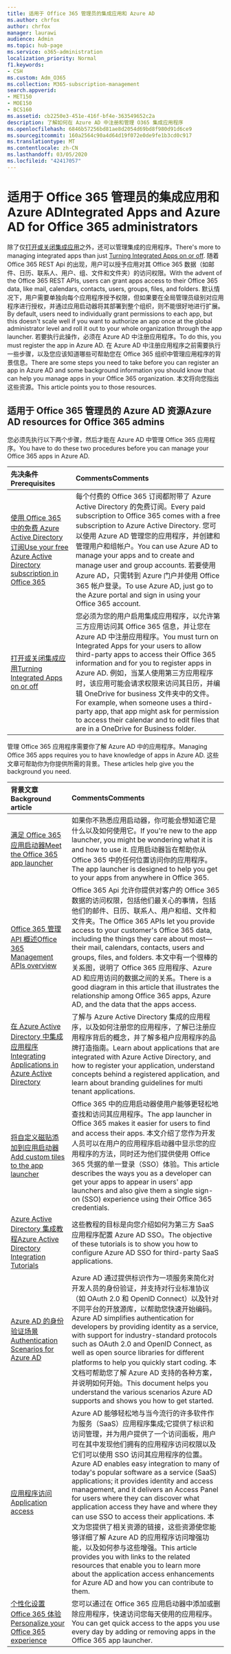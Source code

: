 ```yaml
---
title: 适用于 Office 365 管理员的集成应用和 Azure AD
ms.author: chrfox
author: chrfox
manager: laurawi
audience: Admin
ms.topic: hub-page
ms.service: o365-administration
localization_priority: Normal
f1.keywords:
- CSH
ms.custom: Adm_O365
ms.collection: M365-subscription-management
search.appverid:
- MET150
- MOE150
- BCS160
ms.assetid: cb2250e3-451e-416f-bf4e-363549652c2a
description: 了解如何在 Azure AD 中注册和管理 O365 集成应用程序
ms.openlocfilehash: 6846b57256bd81ae8d2054d69bd8f980d91d6ce9
ms.sourcegitcommit: 160a2564c90a4d64d19f072e0de9fe1b3cd0c917
ms.translationtype: MT
ms.contentlocale: zh-CN
ms.lasthandoff: 03/05/2020
ms.locfileid: "42417057"
---
```

# <a name="integrated-apps-and-azure-ad-for-office-365-administrators"></a><span data-ttu-id="c7c89-103">适用于 Office 365 管理员的集成应用和 Azure AD</span><span class="sxs-lookup"><span data-stu-id="c7c89-103">Integrated Apps and Azure AD for Office 365 administrators</span></span>

<span data-ttu-id="c7c89-104">除了仅[打开或关闭集成应用](https://support.office.com/article/7e453a40-66df-44ab-92a1-96786cb7fb34#__toc379982114)之外，还可以管理集成的应用程序。</span><span class="sxs-lookup"><span data-stu-id="c7c89-104">There's more to managing integrated apps than just [Turning Integrated Apps on or off](https://support.office.com/article/7e453a40-66df-44ab-92a1-96786cb7fb34#__toc379982114).</span></span> <span data-ttu-id="c7c89-105">随着 Office 365 REST Api 的出现，用户可以授予应用对其 Office 365 数据（如邮件、日历、联系人、用户、组、文件和文件夹）的访问权限。</span><span class="sxs-lookup"><span data-stu-id="c7c89-105">With the advent of the Office 365 REST APIs, users can grant apps access to their Office 365 data, like mail, calendars, contacts, users, groups, files, and folders.</span></span> <span data-ttu-id="c7c89-106">默认情况下，用户需要单独向每个应用程序授予权限，但如果要在全局管理员级别对应用程序进行授权，并通过应用启动器将其部署到整个组织，则不能很好地进行扩展。</span><span class="sxs-lookup"><span data-stu-id="c7c89-106">By default, users need to individually grant permissions to each app, but this doesn't scale well if you want to authorize an app once at the global administrator level and roll it out to your whole organization through the app launcher.</span></span> <span data-ttu-id="c7c89-107">若要执行此操作，必须在 Azure AD 中注册应用程序。</span><span class="sxs-lookup"><span data-stu-id="c7c89-107">To do this, you must register the app in Azure AD.</span></span> <span data-ttu-id="c7c89-108">在 Azure AD 中注册应用程序之前需要执行一些步骤，以及您应该知道哪些可帮助您在 Office 365 组织中管理应用程序的背景信息。</span><span class="sxs-lookup"><span data-stu-id="c7c89-108">There are some steps you need to take before you can register an app in Azure AD and some background information you should know that can help you manage apps in your Office 365 organization.</span></span> <span data-ttu-id="c7c89-109">本文将向您指出这些资源。</span><span class="sxs-lookup"><span data-stu-id="c7c89-109">This article points you to those resources.</span></span>
  
## <a name="azure-ad-resources-for-office-365-admins"></a><span data-ttu-id="c7c89-110">适用于 Office 365 管理员的 Azure AD 资源</span><span class="sxs-lookup"><span data-stu-id="c7c89-110">Azure AD resources for Office 365 admins</span></span>

<span data-ttu-id="c7c89-111">您必须先执行以下两个步骤，然后才能在 Azure AD 中管理 Office 365 应用程序。</span><span class="sxs-lookup"><span data-stu-id="c7c89-111">You have to do these two procedures before you can manage your Office 365 apps in Azure AD.</span></span>
  
|<span data-ttu-id="c7c89-112">**先决条件**</span><span class="sxs-lookup"><span data-stu-id="c7c89-112">**Prerequisites**</span></span>|<span data-ttu-id="c7c89-113">**Comments**</span><span class="sxs-lookup"><span data-stu-id="c7c89-113">**Comments**</span></span>|
|:-----|:-----|
|[<span data-ttu-id="c7c89-114">使用 Office 365 中的免费 Azure Active Directory 订阅</span><span class="sxs-lookup"><span data-stu-id="c7c89-114">Use your free Azure Active Directory subscription in Office 365</span></span>](https://docs.microsoft.com/microsoft-365/compliance/use-your-free-azure-ad-subscription-in-office-365) <br/> |<span data-ttu-id="c7c89-115">每个付费的 Office 365 订阅都附带了 Azure Active Directory 的免费订阅。</span><span class="sxs-lookup"><span data-stu-id="c7c89-115">Every paid subscription to Office 365 comes with a free subscription to Azure Active Directory.</span></span> <span data-ttu-id="c7c89-116">您可以使用 Azure AD 管理您的应用程序，并创建和管理用户和组帐户。</span><span class="sxs-lookup"><span data-stu-id="c7c89-116">You can use Azure AD to manage your apps and to create and manage user and group accounts.</span></span> <span data-ttu-id="c7c89-117">若要使用 Azure AD，只需转到 Azure 门户并使用 Office 365 帐户登录。</span><span class="sxs-lookup"><span data-stu-id="c7c89-117">To use Azure AD, just go to the Azure portal and sign in using your Office 365 account.</span></span>  <br/> |
|[<span data-ttu-id="c7c89-118">打开或关闭集成应用</span><span class="sxs-lookup"><span data-stu-id="c7c89-118">Turning Integrated Apps on or off</span></span>](https://support.office.com/article/7e453a40-66df-44ab-92a1-96786cb7fb34#__toc379982114) <br/> |<span data-ttu-id="c7c89-119">您必须为您的用户启用集成应用程序，以允许第三方应用访问其 Office 365 信息，并让您在 Azure AD 中注册应用程序。</span><span class="sxs-lookup"><span data-stu-id="c7c89-119">You must turn on Integrated Apps for your users to allow third-party apps to access their Office 365 information and for you to register apps in Azure AD.</span></span> <span data-ttu-id="c7c89-120">例如，当某人使用第三方应用程序时，该应用可能会请求权限来访问其日历，并编辑 OneDrive for business 文件夹中的文件。</span><span class="sxs-lookup"><span data-stu-id="c7c89-120">For example, when someone uses a third-party app, that app might ask for permission to access their calendar and to edit files that are in a OneDrive for Business folder.</span></span>  <br/> |
   
<span data-ttu-id="c7c89-121">管理 Office 365 应用程序需要你了解 Azure AD 中的应用程序。</span><span class="sxs-lookup"><span data-stu-id="c7c89-121">Managing Office 365 apps requires you to have knowledge of apps in Azure AD.</span></span> <span data-ttu-id="c7c89-122">这些文章可帮助你为你提供所需的背景。</span><span class="sxs-lookup"><span data-stu-id="c7c89-122">These articles help give you the background you need.</span></span>
  
|<span data-ttu-id="c7c89-123">**背景文章**</span><span class="sxs-lookup"><span data-stu-id="c7c89-123">**Background article**</span></span>|<span data-ttu-id="c7c89-124">**Comments**</span><span class="sxs-lookup"><span data-stu-id="c7c89-124">**Comments**</span></span>|
|:-----|:-----|
|[<span data-ttu-id="c7c89-125">满足 Office 365 应用启动器</span><span class="sxs-lookup"><span data-stu-id="c7c89-125">Meet the Office 365 app launcher</span></span>](https://support.office.com/article/79f12104-6fed-442f-96a0-eb089a3f476a) <br/> |<span data-ttu-id="c7c89-126">如果你不熟悉应用启动器，你可能会想知道它是什么以及如何使用它。</span><span class="sxs-lookup"><span data-stu-id="c7c89-126">If you're new to the app launcher, you might be wondering what it is and how to use it.</span></span> <span data-ttu-id="c7c89-127">应用启动器旨在帮助你从 Office 365 中的任何位置访问你的应用程序。</span><span class="sxs-lookup"><span data-stu-id="c7c89-127">The app launcher is designed to help you get to your apps from anywhere in Office 365.</span></span>  <br/> |
|[<span data-ttu-id="c7c89-128">Office 365 管理 API 概述</span><span class="sxs-lookup"><span data-stu-id="c7c89-128">Office 365 Management APIs overview</span></span>](https://docs.microsoft.com/office/office-365-management-api/office-365-management-apis-overview) <br/> |<span data-ttu-id="c7c89-129">Office 365 Api 允许你提供对客户的 Office 365 数据的访问权限，包括他们最关心的事情，包括他们的邮件、日历、联系人、用户和组、文件和文件夹。</span><span class="sxs-lookup"><span data-stu-id="c7c89-129">The Office 365 APIs let you provide access to your customer's Office 365 data, including the things they care about most—their mail, calendars, contacts, users and groups, files, and folders.</span></span> <span data-ttu-id="c7c89-130">本文中有一个很棒的关系图，说明了 Office 365 应用程序、Azure AD 和应用访问的数据之间的关系。</span><span class="sxs-lookup"><span data-stu-id="c7c89-130">There is a good diagram in this article that illustrates the relationship among Office 365 apps, Azure AD, and the data that the apps access.</span></span>  <br/> |
|[<span data-ttu-id="c7c89-131">在 Azure Active Directory 中集成应用程序</span><span class="sxs-lookup"><span data-stu-id="c7c89-131">Integrating Applications in Azure Active Directory</span></span>](https://docs.microsoft.com/azure/active-directory/develop/quickstart-v1-add-azure-ad-app) <br/> | <span data-ttu-id="c7c89-132">了解与 Azure Active Directory 集成的应用程序，以及如何注册您的应用程序，了解已注册应用程序背后的概念，并了解多租户应用程序的品牌打造指南。</span><span class="sxs-lookup"><span data-stu-id="c7c89-132">Learn about applications that are integrated with Azure Active Directory, and how to register your application, understand concepts behind a registered application, and learn about branding guidelines for multi tenant applications.</span></span>  <br/> |
|[<span data-ttu-id="c7c89-133">将自定义磁贴添加到应用启动器</span><span class="sxs-lookup"><span data-stu-id="c7c89-133">Add custom tiles to the app launcher</span></span>](https://docs.microsoft.com/office365/admin/manage/customize-the-app-launcher)  <br/> |<span data-ttu-id="c7c89-134">Office 365 中的应用启动器使用户能够更轻松地查找和访问其应用程序。</span><span class="sxs-lookup"><span data-stu-id="c7c89-134">The app launcher in Office 365 makes it easier for users to find and access their apps.</span></span> <span data-ttu-id="c7c89-135">本文介绍了您作为开发人员可以在用户的应用程序启动器中显示您的应用程序的方法，同时还为他们提供使用 Office 365 凭据的单一登录（SSO）体验。</span><span class="sxs-lookup"><span data-stu-id="c7c89-135">This article describes the ways you as a developer can get your apps to appear in users' app launchers and also give them a single sign-on (SSO) experience using their Office 365 credentials.</span></span>  <br/> |
|[<span data-ttu-id="c7c89-136">Azure Active Directory 集成教程</span><span class="sxs-lookup"><span data-stu-id="c7c89-136">Azure Active Directory Integration Tutorials</span></span>](https://docs.microsoft.com/azure/active-directory/saas-apps/tutorial-list) <br/> |<span data-ttu-id="c7c89-137">这些教程的目标是向您介绍如何为第三方 SaaS 应用程序配置 Azure AD SSO。</span><span class="sxs-lookup"><span data-stu-id="c7c89-137">The objective of these tutorials is to show you how to configure Azure AD SSO for third-party SaaS applications.</span></span>  <br/> |
|[<span data-ttu-id="c7c89-138">Azure AD 的身份验证场景</span><span class="sxs-lookup"><span data-stu-id="c7c89-138">Authentication Scenarios for Azure AD</span></span>](https://go.microsoft.com/fwlink/?LinkId=617145) <br/> |<span data-ttu-id="c7c89-139">Azure AD 通过提供标识作为一项服务来简化对开发人员的身份验证，并支持对行业标准协议（如 OAuth 2.0 和 OpenID Connect）以及针对不同平台的开放源库，以帮助您快速开始编码。</span><span class="sxs-lookup"><span data-stu-id="c7c89-139">Azure AD simplifies authentication for developers by providing identity as a service, with support for industry-standard protocols such as OAuth 2.0 and OpenID Connect, as well as open source libraries for different platforms to help you quickly start coding.</span></span> <span data-ttu-id="c7c89-140">本文档可帮助您了解 Azure AD 支持的各种方案，并说明如何开始。</span><span class="sxs-lookup"><span data-stu-id="c7c89-140">This document helps you understand the various scenarios Azure AD supports and shows you how to get started.</span></span>  <br/> |
|[<span data-ttu-id="c7c89-141">应用程序访问</span><span class="sxs-lookup"><span data-stu-id="c7c89-141">Application access</span></span>](https://docs.microsoft.com/azure/active-directory/manage-apps/what-is-access-management) <br/> |<span data-ttu-id="c7c89-142">Azure AD 能够轻松地与当今流行的许多软件作为服务（SaaS）应用程序集成;它提供了标识和访问管理，并为用户提供了一个访问面板，用户可在其中发现他们拥有的应用程序访问权限以及它们可以使用 SSO 访问其应用程序的位置。</span><span class="sxs-lookup"><span data-stu-id="c7c89-142">Azure AD enables easy integration to many of today's popular software as a service (SaaS) applications; it provides identity and access management, and it delivers an Access Panel for users where they can discover what application access they have and where they can use SSO to access their applications.</span></span> <span data-ttu-id="c7c89-143">本文为您提供了相关资源的链接，这些资源使您能够详细了解 Azure AD 的应用程序访问增强功能，以及如何参与这些增强。</span><span class="sxs-lookup"><span data-stu-id="c7c89-143">This article provides you with links to the related resources that enable you to learn more about the application access enhancements for Azure AD and how you can contribute to them.</span></span>  <br/> |
|[<span data-ttu-id="c7c89-144">个性化设置 Office 365 体验</span><span class="sxs-lookup"><span data-stu-id="c7c89-144">Personalize your Office 365 experience</span></span>](https://support.office.com/article/eb34a21b-52fa-4fbf-a8d5-146132242985) <br/> |<span data-ttu-id="c7c89-145">您可以通过在 Office 365 应用启动器中添加或删除应用程序，快速访问您每天使用的应用程序。</span><span class="sxs-lookup"><span data-stu-id="c7c89-145">You can get quick access to the apps you use every day by adding or removing apps in the Office 365 app launcher.</span></span>  <br/> |
   

